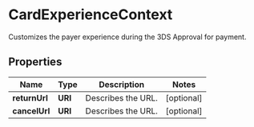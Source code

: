 

# CardExperienceContext

Customizes the payer experience during the 3DS Approval for payment.

## Properties

| Name | Type | Description | Notes |
|------------ | ------------- | ------------- | -------------|
|**returnUrl** | **URI** | Describes the URL. |  [optional] |
|**cancelUrl** | **URI** | Describes the URL. |  [optional] |



